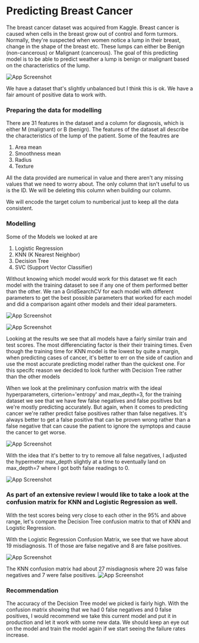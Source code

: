 # Predicting Breast Cancer

The breast cancer dataset was acquired from Kaggle.
Breast cancer is caused when cells in the breast grow out of control and form turmors. Normally, they're suspected when women notice a lump in their breast, change in the shape of the breast etc.
These lumps can either be Benign (non-cancerous) or Malignant (cancerous).
The goal of this predicting model is to be able to predict weather a lump is benign or malignant based on the characteristics of the lump.

![App Screenshot](/images/slightlyunbalanced.png)

We have a dataset that's slightly unbalanced but I think this is ok. We have a fair amount of positive data to work with.

### Preparing the data for modelling

There are 31 features in the dataset and a column for diagnosis, which is either M (malignant) or B (benign).
The features of the dataset all describe the characteristics of the lump of the patient.
Some of the feautres are

1. Area mean
2. Smoothness mean
3. Radius
4. Texture

All the data provided are numerical in value and there aren't any missing values that we need to worry about.
The only column that isn't useful to us is the ID. We will be deleting this column when building our column.

We will encode the target colum to numberical just to keep all the data consistent.

### Modelling

Some of the Models we looked at are

1. Logistic Regression
2. KNN (K Nearest Neighbor)
3. Decision Tree
4. SVC (Support Vector Classifier)

Without knowing which model would work for this dataset we fit each model with the training dataset to see if any one of them performed better than the other. We ran a GridSearchCV for each model with different parameters to get the best possible parameters that worked for each model and did a comparison againt other models and their ideal parameters.

![App Screenshot](/images/gridResults.png)

![App Screenshot](/images/gridResultsChart.png)

Looking at the results we see that all models have a fairly similar train and test scores. The most differenciating factor is their their training times. Even though the training time for KNN model is the lowest by quite a margin, when predicting cases of cancer, it's better to err on the side of caution and use the most accurate predicting model rather than the quickest one.
For this specifc reason we decided to look further with Decision Tree rather than the other models

When we look at the preliminary confusion matrix with the ideal hyperparameters, cirterion='entropy' and max_depth=3, for the training dataset we see that we have few false negatives and false positives but we're mostly predicting accurately.
But again, when it comes to predicting cancer we're rather predict false positives rather than false negatives. It's always better to get a false positive that can be proven wrong rather than a false negative that can cause the patient to ignore the symptops and cause the cancer to get worse.

![App Screenshot](/images/confusion-3.png)

With the idea that it's better to try to remove all false negatives, I adjusted the hypermeter max_depth slightly at a time to eventually land on max_depth=7 where I got both false readings to 0.

![App Screenshot](/images/confusion-7.png)

### As part of an extensive review I would like to take a look at the confusion matrix for KNN and Logistic Regression as well.

With the test scores being very close to each other in the 95% and above range, let's compare the Decision Tree confusion matrix to that of KNN and Logistic Regression.

With the Logistic Regression Confusion Matrix, we see that we have about 19 misdiagnosis. 11 of those are false negative and 8 are false positives.

![App Screenshot](/images/confusion-lr.png)

The KNN confusion matrix had about 27 misdiagnosis where 20 was false negatives and 7 were false positives.
![App Screenshot](/images/confusion-knn.png)

### Recommendation

The accuracy of the Decision Tree model we picked is fairly high. With the confusion matrix showing that we had 0 false negatives and 0 false positives, I would recommend we take this current model and put it in production and let it work with some new data.
We should keep an eye out on the model and train the model again if we start seeing the failure rates increase.
